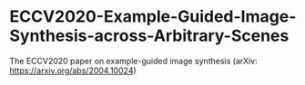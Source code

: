 # ECCV2020-Example-Guided-Image-Synthesis-across-Arbitrary-Scenes
The ECCV2020 paper on example-guided image synthesis (arXiv: https://arxiv.org/abs/2004.10024)
